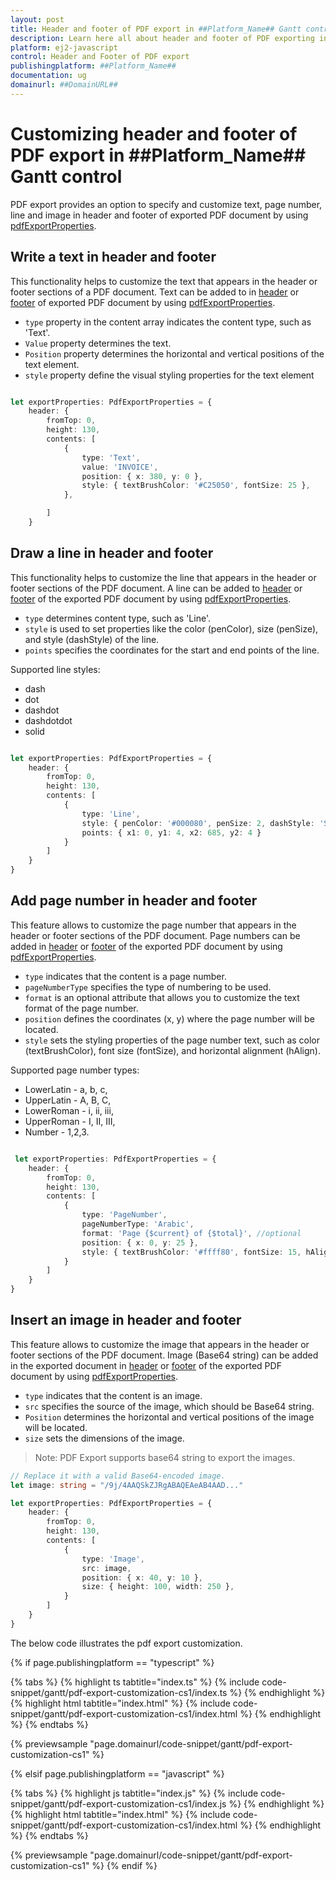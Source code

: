```yaml
---
layout: post
title: Header and footer of PDF export in ##Platform_Name## Gantt control | Syncfusion
description: Learn here all about header and footer of PDF exporting in Syncfusion ##Platform_Name## Gantt control of Syncfusion Essential JS 2 and more.
platform: ej2-javascript
control: Header and Footer of PDF export 
publishingplatform: ##Platform_Name##
documentation: ug
domainurl: ##DomainURL##
---
```


# Customizing header and footer of PDF export in ##Platform_Name## Gantt control

PDF export provides an option to specify and customize text, page number, line and image in header and footer of exported PDF document by using [pdfExportProperties](https://helpej2.syncfusion.com/documentation/api/gantt/pdfExportProperties/).

## Write a text in header and footer

This functionality helps to customize the text that appears in the header or footer sections of a PDF document. Text can be added to in [header](https://helpej2.syncfusion.com/documentation/api/gantt/pdfHeader/) or [footer](https://helpej2.syncfusion.com/documentation/api/gantt/pdfFooter/) of exported PDF document by using [pdfExportProperties](https://helpej2.syncfusion.com/documentation/api/gantt/pdfExportProperties/).

* `type` property in the content array indicates the content type, such as 'Text'.
* `Value` property determines the text. 
* `Position` property determines the horizontal and vertical positions of the text element.
* `style` property define the visual styling properties for the text element

```ts

let exportProperties: PdfExportProperties = {
    header: {
        fromTop: 0,
        height: 130,
        contents: [
            {
                type: 'Text',
                value: 'INVOICE',
                position: { x: 380, y: 0 },
                style: { textBrushColor: '#C25050', fontSize: 25 },
            },

        ]
    }

```

## Draw a line in header and footer

This functionality helps to customize the line that appears in the header or footer sections of the PDF document. A line can be added to [header](https://helpej2.syncfusion.com/documentation/api/gantt/pdfHeader/) or [footer](https://helpej2.syncfusion.com/documentation/api/gantt/pdfFooter/) of the exported PDF document by using [pdfExportProperties](https://helpej2.syncfusion.com/documentation/api/gantt/pdfExportProperties/).

* `type` determines content type, such as 'Line'.
* `style` is used to set properties like the color (penColor), size (penSize), and style (dashStyle) of the line.
* `points` specifies the coordinates for the start and end points of the line.

Supported line styles:
* dash
* dot
* dashdot
* dashdotdot
* solid

```ts

let exportProperties: PdfExportProperties = {
    header: {
        fromTop: 0,
        height: 130,
        contents: [
            {
                type: 'Line',
                style: { penColor: '#000080', penSize: 2, dashStyle: 'Solid' },
                points: { x1: 0, y1: 4, x2: 685, y2: 4 }
            }
        ]
    }
}

```

## Add page number in header and footer

This feature allows to customize the page number that appears in the header or footer sections of the PDF document. Page numbers can be added in [header](https://helpej2.syncfusion.com/documentation/api/gantt/pdfHeader/) or [footer](https://helpej2.syncfusion.com/documentation/api/gantt/pdfFooter/) of the exported PDF document by using [pdfExportProperties](https://helpej2.syncfusion.com/documentation/api/gantt/pdfExportProperties/).

* `type` indicates that the content is a page number.
* `pageNumberType` specifies the type of numbering to be used.
* `format` is an optional attribute that allows you to customize the text format of the page number.
* `position` defines the coordinates (x, y) where the page number will be located.
* `style` sets the styling properties of the page number text, such as color (textBrushColor), font size (fontSize), and horizontal alignment (hAlign).

Supported page number types:
* LowerLatin - a, b, c,
* UpperLatin - A, B, C,
* LowerRoman - i, ii, iii,
* UpperRoman - I, II, III,
* Number - 1,2,3.

```ts

 let exportProperties: PdfExportProperties = {
    header: {
        fromTop: 0,
        height: 130,
        contents: [
            {
                type: 'PageNumber',
                pageNumberType: 'Arabic',
                format: 'Page {$current} of {$total}', //optional
                position: { x: 0, y: 25 },
                style: { textBrushColor: '#ffff80', fontSize: 15, hAlign: 'Center' }
            }
        ]
    }
}

```

## Insert an image in header and footer

This feature allows to customize the image that appears in the header or footer sections of the PDF document. Image (Base64 string) can be added in the exported document in [header](https://helpej2.syncfusion.com/documentation/api/gantt/pdfHeader/) or [footer](https://helpej2.syncfusion.com/documentation/api/gantt/pdfFooter/) of the exported PDF document by using [pdfExportProperties](https://helpej2.syncfusion.com/documentation/api/gantt/pdfExportProperties/).

* `type` indicates that the content is an image.
* `src` specifies the source of the image, which should be Base64 string. 
* `Position` determines the horizontal and vertical positions of the image will be located.
* `size` sets the dimensions of the image.

>Note: PDF Export supports base64 string to export the images.

```ts
// Replace it with a valid Base64-encoded image.
let image: string = "/9j/4AAQSkZJRgABAQEAeAB4AAD..." 

let exportProperties: PdfExportProperties = {
    header: {
        fromTop: 0,
        height: 130,
        contents: [
            {
                type: 'Image',
                src: image,
                position: { x: 40, y: 10 },
                size: { height: 100, width: 250 },
            }
        ]
    }
}

```

The below code illustrates the pdf export customization.

{% if page.publishingplatform == "typescript" %}

 {% tabs %}
{% highlight ts tabtitle="index.ts" %}
{% include code-snippet/gantt/pdf-export-customization-cs1/index.ts %}
{% endhighlight %}
{% highlight html tabtitle="index.html" %}
{% include code-snippet/gantt/pdf-export-customization-cs1/index.html %}
{% endhighlight %}
{% endtabs %}
        
{% previewsample "page.domainurl/code-snippet/gantt/pdf-export-customization-cs1" %}

{% elsif page.publishingplatform == "javascript" %}

{% tabs %}
{% highlight js tabtitle="index.js" %}
{% include code-snippet/gantt/pdf-export-customization-cs1/index.js %}
{% endhighlight %}
{% highlight html tabtitle="index.html" %}
{% include code-snippet/gantt/pdf-export-customization-cs1/index.html %}
{% endhighlight %}
{% endtabs %}

{% previewsample "page.domainurl/code-snippet/gantt/pdf-export-customization-cs1" %}
{% endif %}

